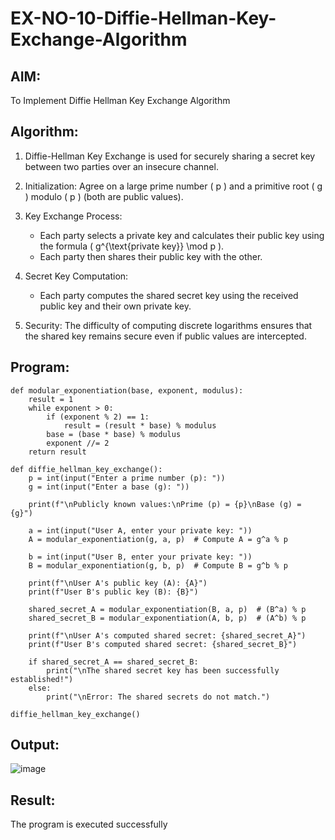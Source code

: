 # EX-NO-10-Diffie-Hellman-Key-Exchange-Algorithm
## AIM:
To Implement Diffie Hellman Key Exchange Algorithm 

## Algorithm:

1. Diffie-Hellman Key Exchange is used for securely sharing a secret key between two parties over an insecure channel.

2. Initialization: Agree on a large prime number \( p \) and a primitive root \( g \) modulo \( p \) (both are public values).

3. Key Exchange Process: 
   - Each party selects a private key and calculates their public key using the formula \( g^{\text{private key}} \mod p \).
   - Each party then shares their public key with the other.

4. Secret Key Computation: 
   - Each party computes the shared secret key using the received public key and their own private key.

5. Security: The difficulty of computing discrete logarithms ensures that the shared key remains secure even if public values are intercepted.

## Program:
```
def modular_exponentiation(base, exponent, modulus):
    result = 1
    while exponent > 0:
        if (exponent % 2) == 1:
            result = (result * base) % modulus
        base = (base * base) % modulus
        exponent //= 2
    return result

def diffie_hellman_key_exchange():
    p = int(input("Enter a prime number (p): "))
    g = int(input("Enter a base (g): "))

    print(f"\nPublicly known values:\nPrime (p) = {p}\nBase (g) = {g}")

    a = int(input("User A, enter your private key: "))
    A = modular_exponentiation(g, a, p)  # Compute A = g^a % p

    b = int(input("User B, enter your private key: "))
    B = modular_exponentiation(g, b, p)  # Compute B = g^b % p

    print(f"\nUser A's public key (A): {A}")
    print(f"User B's public key (B): {B}")

    shared_secret_A = modular_exponentiation(B, a, p)  # (B^a) % p
    shared_secret_B = modular_exponentiation(A, b, p)  # (A^b) % p

    print(f"\nUser A's computed shared secret: {shared_secret_A}")
    print(f"User B's computed shared secret: {shared_secret_B}")

    if shared_secret_A == shared_secret_B:
        print("\nThe shared secret key has been successfully established!")
    else:
        print("\nError: The shared secrets do not match.")

diffie_hellman_key_exchange()

```
## Output:

![image](https://github.com/user-attachments/assets/d6b6c74d-8240-4cd5-abe3-231d992e84fc)

## Result:
  The program is executed successfully


